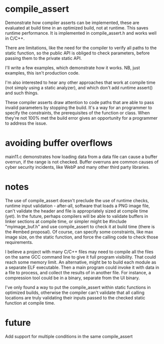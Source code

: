 # compile_assert
Demonstrate how compiler asserts can be implemented, these are evaluated at build time in an optimized build, not at runtime. This saves runtime performance. It is implemented in compile_assert.h and works well in C/C++.

There are limitations, like the need for the compiler to verify all paths to the static function, so the public API is obliged to check parameters, before passing them to the private static API.

I'll write a few examples, which demonstrate how it works. NB, just examples, this isn't production code.

I'm also interested to hear any other approaches that work at compile time (not simply using a static analyzer), and which don't add runtime assert() and such things.

These compiler asserts draw attention to code paths that are able to pass invalid parameters by stopping the build. It's a way for an programmer to specify the constraints, the prerequisites of the function or class. When they're not 100% met the build error gives an opportunity for a programmer to address the issue.

# avoiding buffer overflows
main11.c demonstrates how loading data from a data file can cause a buffer overrun, if the range is not checked. Buffer overruns are common causes of cyber security incidents, like WebP and many other third party libraries.

# notes
The use of compile_assert doesn't preclude the use of runtime checks, runtime input validation - after-all, software that loads a PNG image file, can't validate the header and file is appropriately sized at compile time (yet). In the future, perhaps compilers will be able to validate buffers in linker sections at compile time, or simpler might be #include "myimage_buf.h" and use compile_assert to check it at build time (there is the #embed proposal). Of course, can specify some constraints, like max image size, on the static function, and force the calling code to check those requirements.

I believe a project with many C/C++ files may need to compile all the files on the same GCC command line to give it full program visibility. That could reach some memory limit.  An alternative, might be to build each module as a separate ELF executable. Then a main program could invoke it with data in a file to process, and collect the results of in another file.  For instance, a compression tool could be in a binary, separate from the UI binary.

I've only found a way to put the compile_assert within static functions in optimized builds, otherwise the compiler can't validate that all calling locations are truly validating their inputs passed to the checked static function at compile time.


# future
Add support for multiple conditions in the same compile_assert
